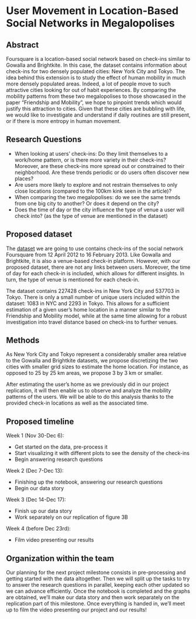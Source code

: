 # User Movement in Location-Based Social Networks in Megalopolises

## Abstract
Foursquare is a location-based social network based on check-ins similar to Gowalla and Brightkite. In this case, the dataset contains information about check-ins for two densely populated cities: New York City and Tokyo. The idea behind this extension is to study the effect of human mobility in much more densely populated areas.  Indeed, a lot of people move to such attractive cities looking for out of habit experiences. By comparing the mobility patterns from these two megalopolises to those showcased in the paper “Friendship and Mobility”, we hope to pinpoint trends which would justify this attraction to cities.  Given that these cities are bubbling with life, we would like to investigate and understand if daily routines are still present, or if there is more entropy in human movement.

## Research Questions
* When looking at users’ check-ins: Do they limit themselves to a work/home pattern, or is there more variety in their check-ins? Moreover, are these check-ins more spread out or constrained to their neighborhood. Are these trends periodic or do users often discover new places?
* Are users more likely to explore and not restrain themselves to only close locations (compared to the 100km kink seen in the article)?
* When comparing the two megalopolises: do we see the same trends from one big city to another? Or does it depend on the city?
* Does the time of day or the city influence the type of venue a user will check into? (as the type of venue are mentioned in the dataset)

## Proposed dataset
The [dataset](https://sites.google.com/site/yangdingqi/home/foursquare-dataset) we are going to use contains check-ins of the social network Foursquare from 12 April 2012 to 16 February 2013. Like Gowalla and Brightkite, it is also a venue-based check-in platform. However, with our proposed dataset, there are not any links between users. Moreover, the time of day for each check-in is included, which allows for different insights. In turn, the type of venue is mentioned for each check-in.

The dataset contains 227428 check-ins in New York City and 537703 in Tokyo. There is only a small number of unique users included within the dataset: 1083 in NYC and 2293 in Tokyo. This allows for a sufficient estimation of a given user’s home location in a manner similar to the Friendship and Mobility model, while at the same time allowing for a robust investigation into travel distance based on check-ins to further venues.  

## Methods
As New York City and Tokyo represent a considerably smaller area relative to the Gowalla and Brightkite datasets, we propose discretizing the two cities with smaller grid sizes to estimate the home location. For instance, as opposed to 25 by 25 km areas, we propose 3 by 3 km or smaller.

After estimating the user’s home as we previously did in our project replication, it will then enable us to observe and analyze the mobility patterns of the users.  We will be able to do this analysis thanks to the provided check-in locations as well as the associated time.

## Proposed timeline
Week 1 (Nov 30-Dec 6):
* Get started on the data, pre-process it
* Start visualizing it with different plots to see the density of the check-ins
* Begin answering research questions

Week 2 (Dec 7-Dec 13):
* Finishing up the notebook, answering our research questions
* Begin our data story

Week 3 (Dec 14-Dec 17):
* Finish up our data story
* Work separately on our replication of figure 3B

Week 4 (before Dec 23rd):
* Film video presenting our results

## Organization within the team
Our planning for the next project milestone consists in pre-processing and getting started with the data altogether.  Then we will split up the tasks to try to answer the research questions in parallel, keeping each other updated so we can advance efficiently. Once the notebook is completed and the graphs are obtained, we’ll make our data story and then work separately on the replication part of this milestone.  Once everything is handed in, we’ll meet up to film the video presenting our project and our results!




